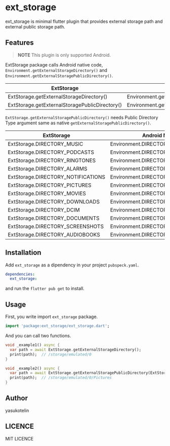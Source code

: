 # ext_storage

ext_storage is minimal flutter plugin that provides external storage path and external public storage path.

## Features

> **NOTE** This plugin is only supported Android.

ExtStorage package calls Android native code, `Environment.getExternalStorageDirectory()` and `Environment.getExternalStoragePublicDirectory()`.

| ExtStorage                                     | Andorid Native                                  |
|------------------------------------------------|-------------------------------------------------|
| ExtStorage.getExternalStorageDirectory()       | Environment.getExternalStorageDirectory()       |
| ExtStorage.getExternalStoragePublicDirectory() | Environment.getExternalStoragePublicDirectory() |

`ExtStorage.getExternalStoragePublicDirectory()` needs Public Directory Type argument same as native `getExternalStoragePublicDirectory()`.

| ExtStorage                         | Android Native                      |
|------------------------------------|-------------------------------------|
| ExtStorage.DIRECTORY_MUSIC         | Environment.DIRECTORY_MUSIC         |
| ExtStorage.DIRECTORY_PODCASTS      | Environment.DIRECTORY_PODCASTS      |
| ExtStorage.DIRECTORY_RINGTONES     | Environment.DIRECTORY_RINGTONES     |
| ExtStorage.DIRECTORY_ALARMS        | Environment.DIRECTORY_ALARMS        |
| ExtStorage.DIRECTORY_NOTIFICATIONS | Environment.DIRECTORY_NOTIFICATIONS |
| ExtStorage.DIRECTORY_PICTURES      | Environment.DIRECTORY_PICTURES      |
| ExtStorage.DIRECTORY_MOVIES        | Environment.DIRECTORY_MOVIES        |
| ExtStorage.DIRECTORY_DOWNLOADS     | Environment.DIRECTORY_DOWNLOADS     |
| ExtStorage.DIRECTORY_DCIM          | Environment.DIRECTORY_DCIM          |
| ExtStorage.DIRECTORY_DOCUMENTS     | Environment.DIRECTORY_DOCUMENTS     |
| ExtStorage.DIRECTORY_SCREENSHOTS   | Environment.DIRECTORY_SCREENSHOTS   |
| ExtStorage.DIRECTORY_AUDIOBOOKS    | Environment.DIRECTORY_AUDIOBOOKS    |

## Installation

Add `ext_storage` as a dipendency in your project `pubspeck.yaml`.

```yaml
dependencies:
  ext_storage:
```

and run the `flutter pub get` to install.

## Usage

First, you write import `ext_storage` package.

```dart
import 'package:ext_storage/ext_storage.dart';
```

And you can call two functions.

```dart
void _example1() async {
  var path = await ExtStorage.getExternalStorageDirectory();
  print(path);  // /storage/emulated/0
}

void _example2() async {
  var path = await ExtStorage.getExternalStoragePublicDirectory(ExtStorage.DIRECTORY_PICTURES);
  print(path);  // /storage/emulated/0/Pictures
}
```

## Author

yasukotelin

## LICENCE

MIT LICENCE
